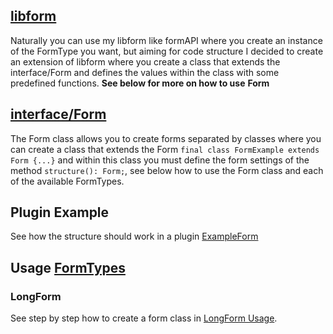## [libform](https://github.com/ImperaZim/EasyLibrary/blob/development/src/internal/libform)
Naturally you can use my libform like formAPI where you create an instance of the FormType you want, but aiming for code structure I decided to create an extension of libform where you create a class that extends the interface/Form and defines the values within the class with some predefined functions.
__See below for more on how to use__ **Form**

## [interface/Form](https://github.com/ImperaZim/EasyLibrary/blob/development/src/library/interface/Form.php)
The Form class allows you to create forms separated by classes where you can create a class that extends the Form ``final class FormExample extends Form {...}`` and within this class you must define the form settings of the method ``structure(): Form;``, see below how to use the Form class and each of the available FormTypes.

## Plugin Example 
See how the structure should work in a plugin [ExampleForm](https://github.com/ImperaZim/EasyLibrary/blob/development/examples/PluginExample/src/ImperaZim/forms/ExampleForm.php)

## Usage [FormTypes](https://github.com/ImperaZim/EasyLibrary/blob/development/src/internal/libform/types)

### LongForm 
See step by step how to create a form class in [LongForm Usage](long_form_usage.md).